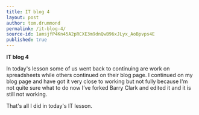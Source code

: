 ```yaml
---
title: IT blog 4
layout: post
author: tom.drummond
permalink: /it-blog-4/
source-id: 1amsjfP4Kn45A2pRCXE3m9dnQwB96xJLyx_AoBpvps4E
published: true
---
```

**IT blog 4**

In today's lesson some of us went back to continuing are work on spreadsheets while others continued on their blog page. I continued on my blog page and have got it very close to working but not fully because I'm not quite sure what to do now I’ve forked Barry Clark and edited it and it is still not working.

That's all I did in today's IT lesson.

